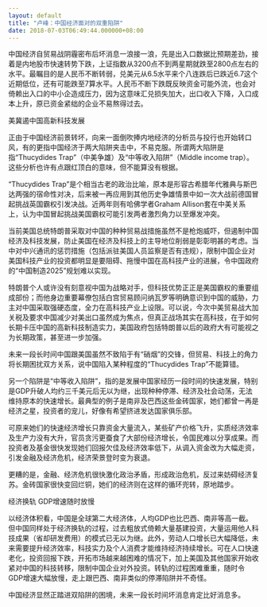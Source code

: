 ```yaml
---
layout: default
title: "卢峰：中国经济面对的双重陷阱"
date: 2018-07-03T06:49:44.000000+08:00
---
```


中国经济自贸易战阴霾密布后坏消息一浪接一浪，先是出入口数据比预期差劲，接着是内地股市快速转势下跌，上证指数从3200点不到两星期就跌至2800点左右的水平。最瞩目的是人民币不断转弱，兑美元从6.5水平来个八连跌后已跌近6.7这个近期低位，还有可能跌至7算水平。人民币不断下跌既反映资金可能外流，也会对倚赖出入口的中小企造成压力，因为这意味汇兑损失加大，出口收入下降，入口成本上升，原已资金紧绌的企业不易熬得过去。

美冀遏中国高新科技发展

正由于中国经济前景转坏，向来一面倒吹捧内地经济的分析员与投行也开始转口风，有的更指中国经济于两大陷阱夹击中，不易克服。所谓两大陷阱是指“Thucydides Trap”（中美争雄）及“中等收入陷阱”（Middle income trap）。这些分析也许有点跟红顶白的意味，但不能算没有根据。

“Thucydides Trap”是个相当古老的政治比喻，原本是形容古希腊年代雅典与斯巴达两强的宿命性对决，后来被一再应用到其他历史争雄情景中如一次大战前德国冒起挑战英国霸权引发决战。近两年则有哈佛学者Graham Allison套在中美关系上，认为中国冒起挑战美国霸权可能引发两者激烈角力以至爆发冲突。

当前美国总统特朗普采取对中国的种种贸易战措施虽然不是枪炮威吓，但遏制中国经济及科技发展，防止美国在经济及科技上的主导地位削弱是彰彰明甚的考虑。当中对中兴通讯的惩罚措施（包括派驻美国人员监察是否有违规），限制中国企业对美国科技产业的投资都明显是要阻碍、拖慢中国在高科技产业的进展，令中国政府的“中国制造2025”规划难以实现。

特朗普个人或许没有刻意视中国为战略对手，但科技优势正正是美国霸权的重要组成部份；而他身边重要幕僚包括白宫贸易顾问纳瓦罗等明确意识到中国的威胁，力主对中国采取强硬态度，全力在高科技产业上设限。可以说，今次中美贸易战大加关税及要求中国减少对美出口虽然成为焦点，但真正战场其实在高科技，在于如何长期卡压中国的高新科技制造实力，美国政府包括特朗普以后的政府大有可能视之为长期政策，甚至进一步加强。

未来一段长时间中国跟美国虽然不致陷于有“硝烟”的交锋，但贸易、科技上的角力将长期困扰双方关系，说中国陷入某种程度的“Thucydides Trap”不能算错。

另一个陷阱是“中等收入陷阱”，指的是发展中国家经历一段时间的快速发展，特别是GDP升破人均约三千美元后无以为继，出现种种停滞、经济及社会动荡，无法维持原本的快速增长。最典型的例子是南非及巴西这些金砖国家，她们都曾一再是经济之星，投资者的宠儿，好像有希望挤进发达国家俱乐部。

可原来她们的快速经济增长只靠资金大量流入，某些矿产价格飞升，实质经济效率及生产力没有大升，官员贪污更蚕食了大部份经济增长，令国民难以分享成果。而投资者及基金很快发现她们回报欠佳及经济效率低下，从调入资金改为大幅走资，引发金融及经济危机，经济荣景登时变为衰退。

更糟的是，金融、经济危机很快激化政治矛盾，形成政治危机，反过来妨碍经济复苏。金砖国家很快变回烂铜，她们的经济则在这样的循环兜转，原地踏步。

经济换轨  GDP增速随时放慢

以经济体积看，中国是全球第二大经济体，人均GDP也比巴西、南非等高一截。但中国同样处于经济换轨的过程，过去粗放式倚赖大量基建投资，大量运用他人科技成果（省却研发费用）的模式已无以为继。此外，劳动人口增长已大幅降低，未来需要提升经济效率，科技实力及个人消费才能维持经济持续增长。可在人口快速老化，投资回报下跌，开拓市场越来越困难的情况下，加上美国及其他国家开始收紧对中国的科技转移，限制中国企业对外投资。转轨的过程困难重重，随时令GDP增速大幅放慢，走上跟巴西、南非类似的停滞陷阱并不奇怪。

中国经济显然正踏进双陷阱的困境，未来一段长时间坏消息肯定比好消息多。


